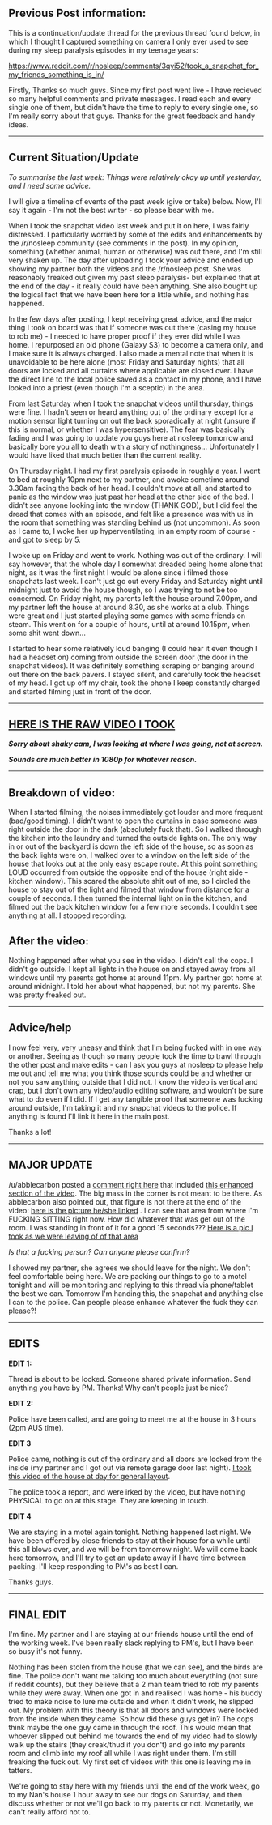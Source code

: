 **Previous Post information:**
---
This is a continuation/update thread for the previous thread found below, in which I thought I captured something on camera I only ever used to see during my sleep paralysis episodes in my teenage years:

https://www.reddit.com/r/nosleep/comments/3qyi52/took_a_snapchat_for_my_friends_something_is_in/


Firstly, Thanks so much guys. Since my first post went live - I have recieved so many helpful comments and private messages. I read each and every single one of them, but didn't have the time to reply to every single one, so I'm really sorry about that guys. Thanks for the great feedback and handy ideas.

---
**Current Situation/Update**
---
*To summarise the last week: Things were relatively okay up until yesterday, and I need some advice.* 

I will give a timeline of events of the past week (give or take) below. Now, I'll say it again - I'm not the best writer - so please bear with me.

When I took the snapchat video last week and put it on here, I was fairly distressed. I particularly worried by some of the edits and enhancements by the /r/nosleep community (see comments in the post). In my opinion, something (whether animal, human or otherwise) was out there, and I'm still very shaken up. The day after uploading I took your advice and ended up showing my partner both the videos and the /r/nosleep post. She was reasonably freaked out given my past sleep paralysis- but explained that at the end of the day - it really could have been anything. She also bought up the logical fact that we have been here for a little while, and nothing has happened.

In the few days after posting, I kept receiving great advice, and the major thing I took on board was that if someone was out there (casing my house to rob me) - I needed to have proper proof if they ever did while I was home. I repurposed an old phone (Galaxy S3) to become a camera only, and I make sure it is always charged. I also made a mental note that when it is unavoidable to be here alone (most Friday and Saturday nights) that all doors are locked and all curtains where applicable are closed over. I have the direct line to the local police saved as a contact in my phone, and I have looked into a priest (even though I'm a sceptic) in the area.

From last Saturday when I took the snapchat videos until thursday, things were fine. I hadn't seen or heard anything out of the ordinary except for a motion sensor light turning on out the back sporadically at night (unsure if this is normal, or whether I was hypersensitive). The fear was basically fading and I was going to update you guys here at nosleep tomorrow and basically bore you all to death with a story of nothingness... Unfortunately I would have liked that much better than the current reality.

On Thursday night. I had my first paralysis episode in roughly a year. I went to bed at roughly 10pm next to my partner, and awoke sometime around 3.30am facing the back of her head. I couldn't move at all, and started to panic as the window was just past her head at the other side of the bed. I didn't see anyone looking into the window (THANK GOD), but I did feel the dread that comes with an episode, and felt like a presence was with us in the room that something was standing behind us (not uncommon). As soon as I came to, I woke her up hyperventilating, in an empty room of course - and got to sleep by 5.

I woke up on Friday and went to work. Nothing was out of the ordinary. I will say however, that the whole day I somewhat dreaded being home alone that night, as it was the first night I would be alone since i filmed those snapchats last week. I can't just go out every Friday and Saturday night until midnight just to avoid the house though, so I was trying to not be too concerned. On Friday night, my parents left the house around 7.00pm, and my partner left the house at around 8.30, as she works at a club. Things were great and I just started playing some games with some friends on steam. This went on for a couple of hours, until at around 10.15pm, when some shit went down... 

I started to hear some relatively loud banging (I could hear it even though I had a headset on) coming from outside the screen door (the door in the snapchat videos). It was definitely something scraping or banging around out there on the back pavers. I stayed silent, and carefully took the headset of my head. I got up off my chair, took the phone I keep constantly charged and started filming just in front of the door. 

---
**[HERE IS THE RAW VIDEO I TOOK](https://youtu.be/hgAliCZfmTc)**
---
***Sorry about shaky cam, I was looking at where I was going, not at screen.***

***Sounds are much better in 1080p for whatever reason.***


---

**Breakdown of video:**
---
When I started filming, the noises immediately got louder and more frequent (bad/good timing). I didn't want to open the curtains in case someone was right outside the door in the dark (absolutely fuck that). So I walked through the kitchen into the laundry and turned the outside lights on. The only way in or out of the backyard is down the left side of the house, so as soon as the back lights were on, I walked over to a window on the left side of the house that looks out at the only easy escape route. At this point something LOUD occurred from outside the opposite end of the house (right side - kitchen window). This scared the absolute shit out of me, so I circled the house to stay out of the light and filmed that window from distance for a couple of seconds. I then turned the internal light on in the kitchen, and filmed out the back kitchen window for a few more seconds. I couldn't see anything at all. I stopped recording. 

**After the video:**
---
Nothing happened after what you see in the video. I didn't call the cops. I didn't go outside. I kept all lights in the house on and stayed away from all windows until my parents got home at around 11pm. My partner got home at around midnight. I told her about what happened, but not my parents. She was pretty freaked out.

---
**Advice/help**
---
I now feel very, very uneasy and think that I'm being fucked with in one way or another. Seeing as though so many people took the time to trawl through the other post and make edits - can I ask you guys at nosleep to please help me out and tell me what you think those sounds could be and whether or not you saw anything outside that I did not. I know the video is vertical and crap, but I don't own any video/audio editing software, and wouldn't be sure what to do even if I did. If I get any tangible proof that someone was fucking around outside, I'm taking it and my snapchat videos to the police. If anything is found I'll link it here in the main post.

Thanks a lot!

---
**MAJOR UPDATE**
---

/u/abblecarbon posted a [comment right here](https://www.reddit.com/r/nosleep/comments/3rvk4l/updatepart_2_took_a_snapchat_for_my_friends/cwrr7fx) that included [this enhanced section of the video](http://gfycat.com/HandyUnrulyGrouse). The big mass in the corner is not meant to be there. As abblecarbon also pointed out, that figure is not there at the end of the video: [here is the picture he/she linked](https://i.imgur.com/I3CeCXZ.jpg) . I can see that area from where I'm FUCKING SITTING right now. How did whatever that was get out of the room. I was standing in front of it for a good 15 seconds??? [Here is a pic I took as we were leaving of of that area](http://imgur.com/9XPz7If)

*Is that a fucking person? Can anyone please confirm?* 

I showed my partner, she agrees we should leave for the night. We don't feel comfortable being here. We are packing our things to go to a motel tonight and will be monitoring and replying to this thread via phone/tablet the best we can. Tomorrow I'm handing this, the snapchat and anything else I can to the police. Can people please enhance whatever the fuck they can please?!


---

**EDITS**
---
**EDIT 1:** 

Thread is about to be locked. Someone shared private information. Send anything you have by PM. Thanks! Why can't people just be nice?

**EDIT 2:** 

Police have been called, and are going to meet me at the house in 3 hours (2pm AUS time).

**EDIT 3**

Police came, nothing is out of the ordinary and all doors are locked from the inside (my partner and I got out via remote garage door last night). [I took this video of the house at day for general layout](https://youtu.be/eKlvgNwiV0g).

The police took a report, and were irked by the video, but have nothing PHYSICAL to go on at this stage. They are keeping in touch.

**EDIT 4**

We are staying in a motel again tonight. Nothing happened last night. We have been offered by close friends to stay at their house for a while until this all blows over, and we will be from tomorrow night. We will come back here tomorrow, and I'll try to get an update away if I have time between packing. I'll keep responding to PM's as best I can.

Thanks guys.

---
FINAL EDIT
---
I'm fine. My partner and I are staying at our friends house until the end of the working week. I've been really slack replying to PM's, but I have been so busy it's not funny.

Nothing has been stolen from the house (that we can see), and the birds are fine. The police don't want me talking too much about everything (not sure if reddit counts), but they believe that a 2 man team tried to rob my parents while they were away. When one got in and realised I was home - his buddy tried to make noise to lure me outside and when it didn't work, he slipped out.  My problem with this theory is that all doors and windows were locked from the inside when they came. So how did these guys get in? The cops think maybe the one guy came in through the roof. This would mean that whoever slipped out behind me towards the end of my video had to slowly walk up the stairs (they creak/thud if you don't) and go into my parents room and climb into my roof all while I was right under them. I'm still freaking the fuck out. My first set of videos with this one is leaving me in tatters.

We're going to stay here with my friends until the end of the work week, go to my Nan's house 1 hour away to see our dogs on Saturday, and then discuss whether or not we'll go back to my parents or not. Monetarily, we can't really afford not to.